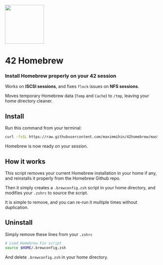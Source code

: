 <img
  src="https://raw.githubusercontent.com/kube/vscode-42header/master/42.png" 
  width=128>

42 Homebrew
===========

### Install Homebrew properly on your 42 session

Works on **ISCSI sessions**, and fixes `flock` issues on **NFS sessions**.

Moves temporary Homebrew data (`Temp` and `Cache`) to `/tmp`, leaving your home directory cleaner.


Install
-------
Run this command from your terminal:

```sh
curl -fsSL https://raw.githubusercontent.com/maximmihin/42homebrew/master/install.sh | zsh
```

Homebrew is now ready on your session.

How it works
------------
This script removes your current Homebrew installation in your home if any, and reinstalls it properly from the Homebrew Github repo.

Then it simply creates a `.brewconfig.zsh` script in your home directory, and modifies your `.zshrc` to source the script.

It is simple to remove, and you can re-run it multiple times without duplication.


Uninstall
---------
Simply remove these lines from your `.zshrc`

```sh
# Load Homebrew Fix script
source $HOME/.brewconfig.zsh
```

And delete `.brewconfig.zsh` in your home directory.
